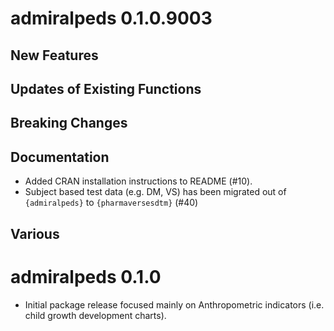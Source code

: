 # admiralpeds 0.1.0.9003

## New Features

## Updates of Existing Functions

## Breaking Changes

## Documentation

- Added CRAN installation instructions to README (#10).
- Subject based test data (e.g. DM, VS) has been migrated out of `{admiralpeds}` to `{pharmaversesdtm}` (#40)

## Various

# admiralpeds 0.1.0

- Initial package release focused mainly on Anthropometric indicators (i.e. child growth
development charts).
